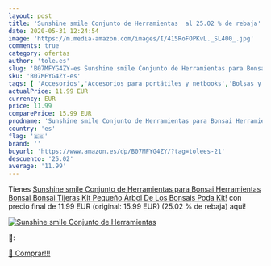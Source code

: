 ```yaml
---
layout: post
title: 'Sunshine smile Conjunto de Herramientas  al 25.02 % de rebaja'
date: 2020-05-31 12:24:54
image: 'https://m.media-amazon.com/images/I/415RoFOPKvL._SL400_.jpg'
comments: true
category: ofertas
author: 'tole.es'
slug: 'B07MFYG4ZY-es Sunshine smile Conjunto de Herramientas para Bonsai...'
sku: 'B07MFYG4ZY-es'
tags: [ 'Accesorios','Accesorios para portátiles y netbooks','Bolsas y fundas para portátiles y netbooks','Informática','Juegos y Accesorios para PC','Mochilas para portátiles y netbooks','Videojuegos','tijeras', ]
actualPrice: 11.99 EUR
currency: EUR
price: 11.99
comparePrice: 15.99 EUR
prodname: 'Sunshine smile Conjunto de Herramientas para Bonsai Herramientas Bonsai Bonsai Tijeras Kit Pequeño Árbol De Los Bonsais Poda Kit!'
country: 'es'
flag: '🇪🇸'
brand: ''
buyurl: 'https://www.amazon.es/dp/B07MFYG4ZY/?tag=tolees-21'
descuento: '25.02'
average: '11.99'
---
```


Tienes [Sunshine smile Conjunto de Herramientas para Bonsai Herramientas Bonsai Bonsai Tijeras Kit Pequeño Árbol De Los Bonsais Poda Kit!](https://www.amazon.es/dp/B07MFYG4ZY/?tag=tolees-21) con precio final de  11.99 EUR (original: 15.99 EUR) (25.02 %  de rebaja) aqui!

[![Sunshine smile Conjunto de Herramientas ](https://m.media-amazon.com/images/I/415RoFOPKvL._SL400_.jpg)](https://www.amazon.es/dp/B07MFYG4ZY/?tag=tolees-21)

🔎:


[🛒 Comprar!!!](https://www.amazon.es/dp/B07MFYG4ZY/?tag=tolees-21)
